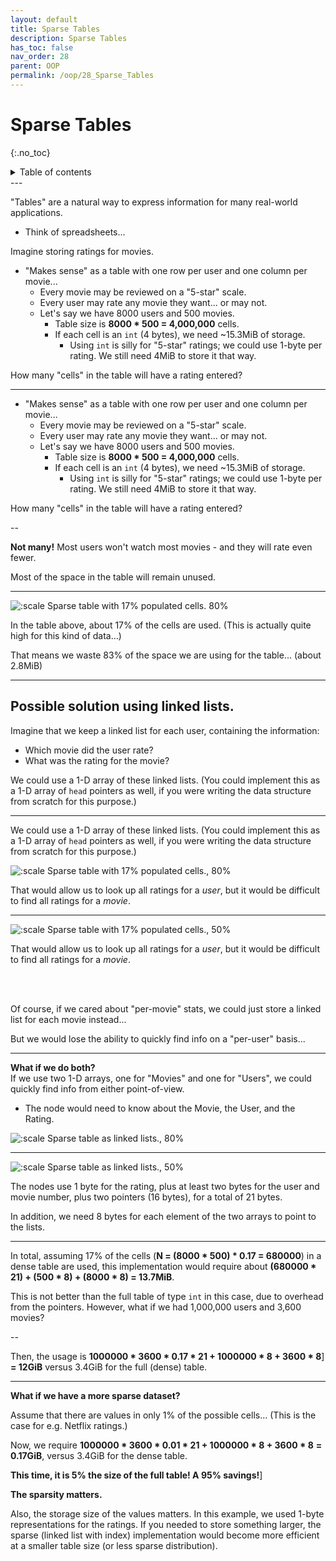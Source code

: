 ```yaml
---
layout: default
title: Sparse Tables
description: Sparse Tables
has_toc: false
nav_order: 28
parent: OOP
permalink: /oop/28_Sparse_Tables
---
```


# Sparse Tables
{:.no_toc}

<details closed markdown="block">
  <summary>
    Table of contents
  </summary>
  {: .text-delta }
1. TOC
{:toc}
</details>
---

"Tables" are a natural way to express information for many real-world applications.

* Think of spreadsheets...

Imagine storing ratings for movies.

* "Makes sense" as a table with one row per user and one column per movie...
    * Every movie may be reviewed on a "5-star" scale.
    * Every user may rate any movie they want... or may not.
    * Let's say we have 8000 users and 500 movies.
      * Table size is __8000 * 500 = 4,000,000__ cells.
      * If each cell is an `int` (4 bytes), we need ~15.3MiB of storage.
        * Using `int` is silly for "5-star" ratings; we could use 1-byte per rating.  We still need 4MiB to store it that way.

How many "cells" in the table will have a rating entered?

---
* "Makes sense" as a table with one row per user and one column per movie...
    * Every movie may be reviewed on a "5-star" scale.
    * Every user may rate any movie they want... or may not.
    * Let's say we have 8000 users and 500 movies.
      * Table size is __8000 * 500 = 4,000,000__ cells.
      * If each cell is an `int` (4 bytes), we need ~15.3MiB of storage.
        * Using `int` is silly for "5-star" ratings; we could use 1-byte per rating.  We still need 4MiB to store it that way.

How many "cells" in the table will have a rating entered?

--

__Not many!__  Most users won't watch most movies - and they will rate even fewer.

Most of the space in the table will remain unused.

---

![:scale Sparse table with 17% populated cells. 80%]({{site.baseurl}}/assets/CS50pics/sparse_table/sparse_content_in_normal_table.svg)

In the table above, about 17% of the cells are used.  (This is actually quite high for this kind of data...)

That means we waste 83% of the space we are using for the table... (about 2.8MiB)

---

## Possible solution using linked lists.

Imagine that we keep a linked list for each user, containing the information:

* Which movie did the user rate?
* What was the rating for the movie?

We could use a 1-D array of these linked lists.  (You could implement this as a 1-D array of `head` pointers as well, if you were writing the data structure from scratch for this purpose.)

---

We could use a 1-D array of these linked lists.  (You could implement this as a 1-D array of `head` pointers as well, if you were writing the data structure from scratch for this purpose.)

![:scale Sparse table with 17% populated cells., 80%]({{site.baseurl}}/assets/CS50pics/sparse_table/linked_list_per-user.svg)

That would allow us to look up all ratings for a _user_, but it would be difficult to find all ratings for a _movie_.

---

![:scale Sparse table with 17% populated cells., 50%]({{site.baseurl}}/assets/CS50pics/sparse_table/linked_list_per-user.svg)

That would allow us to look up all ratings for a _user_, but it would be difficult to find all ratings for a _movie_.

<br><br>

Of course, if we cared about "per-movie" stats, we could just store a linked list for each movie instead...

But we would lose the ability to quickly find info on a "per-user" basis...

---

**What if we do both?**     
If we use two 1-D arrays, one for "Movies" and one for "Users", we could quickly find info from either point-of-view.  

* The node would need to know about the Movie, the User, and the Rating.

![:scale Sparse table as linked lists., 80%]({{site.baseurl}}/assets/CS50pics/sparse_table/linked_list_dual-indexed.svg)

---

![:scale Sparse table as linked lists., 50%]({{site.baseurl}}/assets/CS50pics/sparse_table/linked_list_dual-indexed.svg)

The nodes use 1 byte for the rating, plus at least two bytes for the user and movie number, plus two pointers (16 bytes), for a total of 21 bytes.  

In addition, we need 8 bytes for each element of the two arrays to point to the lists.  

---

In total, assuming 17% of the cells (__N = (8000 * 500) * 0.17 = 680000__) in a dense table are used, this implementation would require about __(680000 * 21) + (500 * 8) + (8000 * 8) = 13.7MiB__.

This is not better than the full table of type `int` in this case, due to overhead from the pointers.  However, what if we had 1,000,000 users and 3,600 movies?

--

Then, the usage is __1000000 * 3600 * 0.17 * 21 + 1000000 * 8 + 3600 * 8__] __= 12GiB__ versus 3.4GiB for the full (dense) table.

---

**What if we have a more sparse dataset?**

Assume that there are values in only 1% of the possible cells... (This is the case for e.g. Netflix ratings.)

Now, we require __1000000 * 3600 * 0.01 * 21 + 1000000 * 8 + 3600 * 8__  __= 0.17GiB__, versus 3.4GiB for the dense table.

**This time, it is 5% the size of the full table!  A 95% savings!**]

**The sparsity matters.**  

Also, the storage size of the values matters.  In this example, we used 1-byte representations for the ratings.  If you needed to store something larger, the sparse (linked list with index) implementation would become more efficient at a smaller table size (or less sparse distribution).


